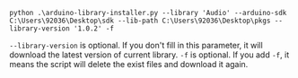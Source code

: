 ```shell
python .\arduino-library-installer.py --library 'Audio' --arduino-sdk C:\Users\92036\Desktop\sdk --lib-path C:\Users\92036\Desktop\pkgs --library-version '1.0.2' -f
```

`--library-version` is optional. If you don't fill in this parameter, it will download the latest version of current library.
`-f` is optional. If you add `-f`, it means the script will delete the exist files and download it again.
